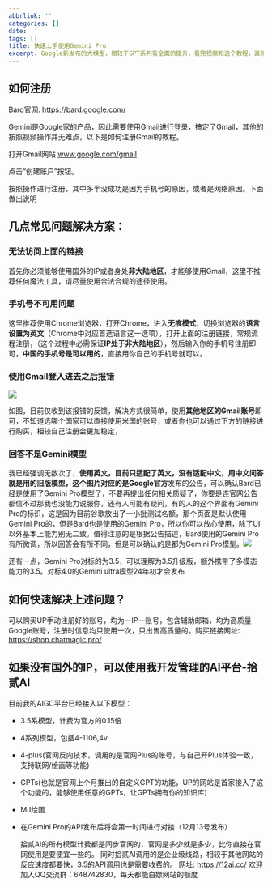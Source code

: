 ```yaml
---
abbrlink: ''
categories: []
date: ''
tags: []
title: 快速上手使用Gemini_Pro
excerpt: Google新发布的大模型，相较于GPT系列有全面的提升，看完视频和这个教程，直接让你遥遥领先他人，先用上更加强大的AI
---
```


## 如何注册

Bard官网: https://bard.google.com/

Gemini是Google家的产品，因此需要使用Gmail进行登录，搞定了Gmail，其他的按照视频操作并无难点，以下是如何注册Gmail的教程。

打开Gmail网站 www.google.com/gmail

点击“创建账户”按钮。

按照操作进行注册，其中多半没成功是因为手机号的原因，或者是网络原因。下面做出说明

## 几点常见问题解决方案：

### 无法访问上面的链接

首先你必须能够使用国外的IP或者身处**非大陆地区**，才能够使用Gmail，这里不推荐任何魔法工具，请尽量使用合法合规的途径使用。

### 手机号不可用问题

这里推荐使用Chrome浏览器，打开Chrome，进入**无痕模式**，切换浏览器的**语言设置为英文**（Chrome中对应首选语言这一选项），打开上面的注册链接，常规流程注册，（这个过程中必需保证**IP处于非大陆地区**），然后输入你的手机号注册即可，**中国的手机号是可以用的**，直接用你自己的手机号就可以。

### 使用Gmail登入进去之后报错

![](https://img.gejiba.com/images/caddf59cbc533a5b87730567ccc0fcac.png)

如图，目前仅收到该报错的反馈，解决方式很简单，使用**其他地区的Gmail账号**即可，不知道选哪个国家可以直接使用米国的账号，或者你也可以通过下方的链接进行购买，相较自己注册会更加稳定，

### 回答不是Gemini模型

我已经强调无数次了，**使用英文，**目前只适配了英文，没有适配中文，用中文问答就是用的旧版模型，这个图片对应的是**Google官方**发布的公告，可以确认Bard已经是使用了Gemini Pro模型了，不要再提出任何相关质疑了，你要是连官网公告都信不过那我也没能力说服你，还有人可能有疑问，有的人的这个界面有Gemini Pro的标识，这是因为目前谷歌放出了一小批测试名额，那个页面是默认使用Gemini Pro的，但是Bard也是使用的Gemini Pro，所以你可以放心使用，除了UI以外基本上能力别无二致。值得注意的是根据公告描述，Bard使用的Gemini Pro有所微调，所以回答会有所不同，但是可以确认的是都为Gemini Pro模型。![](https://img.gejiba.com/images/6497edf1f87244f08bd1d688abd9c766.png)

还有一点，Gemini Pro对标的为3.5，可以理解为3.5升级版，额外携带了多模态能力的3.5。对标4.0的Gemini ultra模型24年初才会发布 

## 如何快速解决上述问题？

可以购买UP手动注册好的账号，均为一IP一账号，包含辅助邮箱，均为高质量Google账号，注册时信息均只使用一次，只出售高质量的。购买链接网址: https://shop.chatmagic.pro/


## 如果没有国外的IP，可以使用我开发管理的AI平台-拾贰AI

目前我的AIGC平台已经接入以下模型：

- 3.5系模型，计费为官方的0.15倍

- 4系列模型，包括4-1106,4v

- 4-plus(官网反向技术，调用的是官网Plus的账号，与自己开Plus体验一致，支持联网/绘画等功能)

- GPTs(也就是官网上个月推出的自定义GPT的功能，UP的网站是首家接入了这个功能的，能够使用任意的GPTs，让GPTs拥有你的知识库)

- MJ绘画

- 在Gemini Pro的API发布后将会第一时间进行对接（12月13号发布）

  拾贰AI的所有模型计费都是同步官网的，官网是多少就是多少，比你直接在官网使用是要便宜一些的。
  同时拾贰AI调用的是企业级线路，相较于其他网站的反应速度都要快，3.5的API调用也是需要收费的。
  网址: https://12ai.cc/
  欢迎加入QQ交流群：648742830，每天都能白嫖网站的额度




